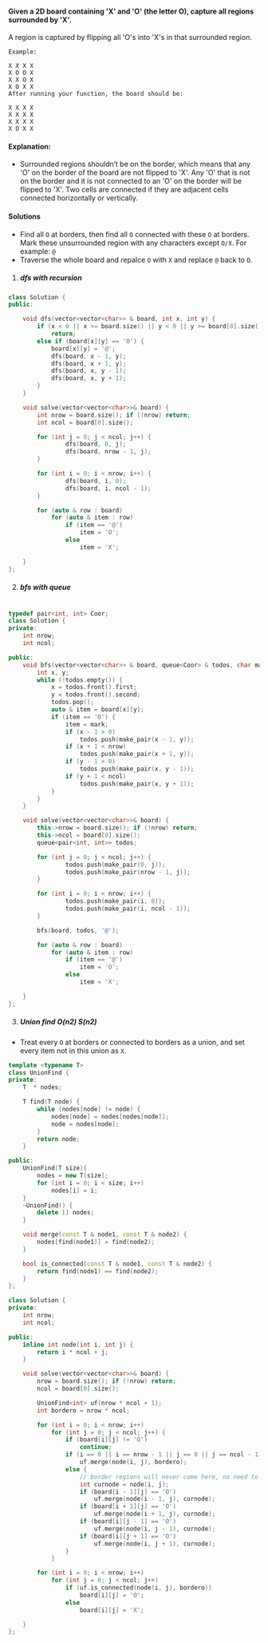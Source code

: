 #### Given a 2D board containing 'X' and 'O' (the letter O), capture all regions surrounded by 'X'.

A region is captured by flipping all 'O's into 'X's in that surrounded region.

```
Example:

X X X X
X O O X
X X O X
X O X X
After running your function, the board should be:

X X X X
X X X X
X X X X
X O X X
```

#### Explanation:

- Surrounded regions shouldn’t be on the border, which means that any 'O' on the border of the board are not flipped to 'X'. Any 'O' that is not on the border and it is not connected to an 'O' on the border will be flipped to 'X'. Two cells are connected if they are adjacent cells connected horizontally or vertically.

#### Solutions

- Find all `O` at borders, then find all `O` connected with these `O` at borders. Mark these unsurrounded region with any characters except `O/X`. For example: `@`
- Traverse the whole board and repalce `O` with `X` and replace `@` back to `O`.

1. ##### dfs with recursion

```c++
class Solution {
public:

    void dfs(vector<vector<char>> & board, int x, int y) {
        if (x < 0 || x >= board.size() || y < 0 || y >= board[0].size())
            return;
        else if (board[x][y] == 'O') {
            board[x][y] = '@';
            dfs(board, x - 1, y);
            dfs(board, x + 1, y);
            dfs(board, x, y - 1);
            dfs(board, x, y + 1);
        }
    }

    void solve(vector<vector<char>>& board) {
        int nrow = board.size(); if (!nrow) return;
        int ncol = board[0].size();

        for (int j = 0; j < ncol; j++) {
                dfs(board, 0, j);
                dfs(board, nrow - 1, j);
        }

        for (int i = 0; i < nrow; i++) {
                dfs(board, i, 0);
                dfs(board, i, ncol - 1);
        }

        for (auto & row : board)
            for (auto & item : row)
                if (item == '@')
                    item = 'O';
                else
                    item = 'X';

    }
};
```


2. ##### bfs with queue


```c++

typedef pair<int, int> Coor;
class Solution {
private:
    int nrow;
    int ncol;

public:
    void bfs(vector<vector<char>> & board, queue<Coor> & todos, char mark) {
        int x, y;
        while (!todos.empty()) {
            x = todos.front().first;
            y = todos.front().second;
            todos.pop();
            auto & item = board[x][y];
            if (item == 'O') {
                item = mark;
                if (x - 1 > 0)
                    todos.push(make_pair(x - 1, y));
                if (x + 1 < nrow)
                    todos.push(make_pair(x + 1, y));
                if (y - 1 > 0)
                    todos.push(make_pair(x, y - 1));
                if (y + 1 < ncol)
                    todos.push(make_pair(x, y + 1));
            }
        }
    }

    void solve(vector<vector<char>>& board) {
        this->nrow = board.size(); if (!nrow) return;
        this->ncol = board[0].size();
        queue<pair<int, int>> todos;

        for (int j = 0; j < ncol; j++) {
                todos.push(make_pair(0, j));
                todos.push(make_pair(nrow - 1, j));
        }

        for (int i = 0; i < nrow; i++) {
                todos.push(make_pair(i, 0));
                todos.push(make_pair(i, ncol - 1));
        }

        bfs(board, todos, '@');

        for (auto & row : board)
            for (auto & item : row)
                if (item == '@')
                    item = 'O';
                else
                    item = 'X';

    }
};
```

3. ##### Union find O(n2) S(n2)


- Treat every `O` at borders or connected to borders as a union, and set every item not in this union as `X`.

```c++
template <typename T>
class UnionFind {
private:
    T  * nodes;

    T find(T node) {
        while (nodes[node] != node) {
            nodes[node] = nodes[nodes[node]];
            node = nodes[node];
        }
        return node;
    }

public:
    UnionFind(T size){ 
        nodes = new T[size];
        for (int i = 0; i < size; i++)
            nodes[i] = i;
    }
    ~UnionFind() { 
        delete [] nodes;
    }

    void merge(const T & node1, const T & node2) {
        nodes[find(node1)] = find(node2);
    }

    bool is_connected(const T & node1, const T & node2) {
        return find(node1) == find(node2);
    }
};

class Solution {
private:
    int nrow;
    int ncol;

public:
    inline int node(int i, int j) {
        return i * ncol + j;
    }

    void solve(vector<vector<char>>& board) {
        nrow = board.size(); if (!nrow) return;
        ncol = board[0].size();

        UnionFind<int> uf(nrow * ncol + 1);
        int bordero = nrow * ncol;

        for (int i = 0; i < nrow; i++)
            for (int j = 0; j < ncol; j++) {
                if (board[i][j] != 'O')
                    continue;
                if (i == 0 || i == nrow - 1 || j == 0 || j == ncol - 1)
                    uf.merge(node(i, j), bordero);
                else {
                    // border regions will never come here, no need to check bounds
                    int curnode = node(i, j);
                    if (board[i - 1][j] == 'O')
                        uf.merge(node(i - 1, j), curnode);
                    if (board[i + 1][j] == 'O')
                        uf.merge(node(i + 1, j), curnode);
                    if (board[i][j - 1] == 'O')
                        uf.merge(node(i, j - 1), curnode);
                    if (board[i][j + 1] == 'O')
                        uf.merge(node(i, j + 1), curnode);
                }
            }

        for (int i = 0; i < nrow; i++)
            for (int j = 0; j < ncol; j++)
                if (uf.is_connected(node(i, j), bordero))
                    board[i][j] = 'O';
                else
                    board[i][j] = 'X';

    }
};
```